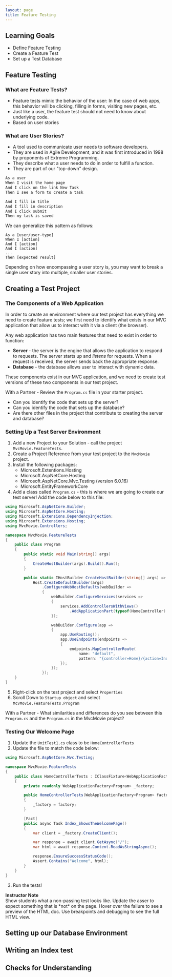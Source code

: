 ```yaml
---
layout: page
title: Feature Testing
---
```


## Learning Goals
* Define Feature Testing
* Create a Feature Test
* Set up a Test Database

## Feature Testing

### What are Feature Tests?

* Feature tests mimic the behavior of the user: In the case of web apps, this behavior will be clicking, filling in forms, visiting new pages, etc. 
* Just like a user, the feature test should not need to know about underlying code.
* Based on user stories

### What are User Stories?
* A tool used to communicate user needs to software developers.
* They are used in Agile Development, and it was first introduced in 1998 by proponents of Extreme Programming.
* They describe what a user needs to do in order to fulfill a function.
* They are part of our "top-down" design.

```txt
As a user
When I visit the home page
And I click on the link New Task
Then I see a form to create a task

And I fill in title
And I fill in description
And I click submit
Then my task is saved
```

We can generalize this pattern as follows:

```
As a [user/user-type]
When I [action]
And I [action]
And I [action]
...
Then [expected result]
```

Depending on how encompassing a user story is, you may want to break a single user story into multiple, smaller user stories.

## Creating a Test Project

### The Components of a Web Application
In order to create an environment where our test project has everything we need to create feature tests; we first need to identify what exists in our MVC application that allow us to interact with it via a client (the browser). 

Any web application has two main features that need to exist in order to function:
* **Server** - the server is the engine that allows the application to respond to requests.  The server starts up and _listens_ for requests.  When a request is received, the server sends back the appropriate response.
* **Database** - the database allows user to interact with dynamic data.

These components exist in our MVC application, and we need to create test versions of these two components in our test project.

<section class="call-to-action">
    <p>With a Partner - Review the <code>Program.cs</code> file in your starter project.</p>
    <ul>
        <li>Can you identify the code that sets up the server?</li>
        <li>Can you identify the code that sets up the database?</li>
        <li>Are there other files in the project that contribute to creating the server and database?</li>
    </ul>
</section>

### Setting Up a Test Server Environment

1. Add a new Project to your Solution - call the project `MvcMovie.FeatureTests`.
2. Create a Project Reference from your test project to the `MvcMovie` project.
3. Install the following packages:
    * Microsoft.Extentions.Hosting
    * Microsoft.AspNetCore.Hosting
    * Microsoft.AspNetCore.Mvc.Testing (version 6.0.16)
    * Microsoft.EntityFrameworkCore
4. Add a class called `Program.cs` - this is where we are going to create our test server! Add the code below to this file:

```c#
using Microsoft.AspNetCore.Builder;
using Microsoft.AspNetCore.Hosting;
using Microsoft.Extensions.DependencyInjection;
using Microsoft.Extensions.Hosting;
using MvcMovie.Controllers;

namespace MvcMovie.FeatureTests
{
    public class Program
    {
        public static void Main(string[] args)
        {
            CreateHostBuilder(args).Build().Run();
        }

        public static IHostBuilder CreateHostBuilder(string[] args) =>
            Host.CreateDefaultBuilder(args)
                .ConfigureWebHostDefaults(webBuilder =>
                {
                    webBuilder.ConfigureServices(services =>
                    {
                        services.AddControllersWithViews()
                            .AddApplicationPart(typeof(HomeController).Assembly);
                    });

                    webBuilder.Configure(app =>
                    {
                        app.UseRouting();
                        app.UseEndpoints(endpoints =>
                        {
                            endpoints.MapControllerRoute(
                                name: "default",
                                pattern: "{controller=Home}/{action=Index}/{id?}");
                        });
                    });
                });
    }
}
```

5. Right-click on the test project and select `Properties`
6. Scroll Down to `Startup object` and select `McvMovie.FeatureTests.Program`

<section class="call-to-action">
    <p>With a Partner - What similarities and differences do you see between this <code>Program.cs</code> and the <code>Program.cs</code> in the MvcMovie project?</p>
</section>

### Testing Our Welcome Page

1. Update the `UnitTest1.cs` class to be `HomeControllerTests`
2. Update the file to match the code below:

```c#
using Microsoft.AspNetCore.Mvc.Testing;

namespace MvcMovie.FeatureTests
{
    public class HomeControllerTests : IClassFixture<WebApplicationFactory<Program>>
    {
        private readonly WebApplicationFactory<Program> _factory;

        public HomeControllerTests(WebApplicationFactory<Program> factory)
        {
            _factory = factory;
        }

        [Fact]
        public async Task Index_ShowsTheWelcomePage()
        {
            var client = _factory.CreateClient();

            var response = await client.GetAsync("/");
            var html = await response.Content.ReadAsStringAsync();

            response.EnsureSuccessStatusCode();
            Assert.Contains("Welcome", html);
        }
    }
}
```

3. Run the tests!

<aside class="instructor-notes">
    <p><strong>Instructor Note</strong><br>Show students what a non-passing test looks like.  Update the asser to expect something that is *not* on the page. Hover over the failure to see a preview of the HTML doc.  Use breakpoints and debugging to see the full HTML view.</p>
</aside>

## Setting up our Database Environment

## Writing an Index test

## Checks for Understanding
